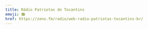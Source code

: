 ```yaml
---
title: Rádio Patriotas do Tocantins
emoji: 📻
href: https://zeno.fm/radio/web-radio-patriotas-tocantins-br/
---
```

